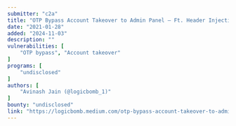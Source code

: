 ```yaml
---
submitter: "c2a"
title: "OTP Bypass Account Takeover to Admin Panel — Ft. Header Injection"
date: "2021-01-28"
added: "2024-11-03"
description: ""
vulnerabilities: [
    "OTP bypass", "Account takeover"
]
programs: [
    "undisclosed"
]
authors: [
    "Avinash Jain (@logicbomb_1)"
]
bounty: "undisclosed"
link: "https://logicbomb.medium.com/otp-bypass-account-takeover-to-admin-panel-ft-header-injection-16f2982a0136"
---
```




